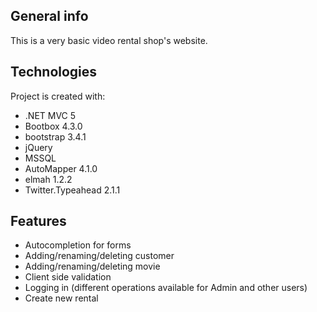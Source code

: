 ## General info

  This is a very basic video rental shop's website.
    
## Technologies
Project is created with:
* .NET MVC 5
* Bootbox 4.3.0
* bootstrap 3.4.1
* jQuery
* MSSQL
* AutoMapper 4.1.0
* elmah 1.2.2
* Twitter.Typeahead 2.1.1
## Features
* Autocompletion for forms
* Adding/renaming/deleting customer
* Adding/renaming/deleting  movie
* Client side validation
* Logging in (different operations available for Admin and other users)
* Create new rental
